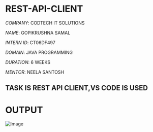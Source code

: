 # REST-API-CLIENT

*COMPANY*: CODTECH IT SOLUTIONS

*NAME*: GOPIKRUSHNA SAMAL

*INTERN ID*: CT06DF497

*DOMAIN*: JAVA PROGRAMMING

*DURATION*: 6 WEEKS

*MENTOR*: NEELA SANTOSH

## TASK IS REST API CLIENT,VS CODE IS USED

# OUTPUT

![Image](https://github.com/user-attachments/assets/0df75d7e-016b-4647-8758-43756e9c592c)

